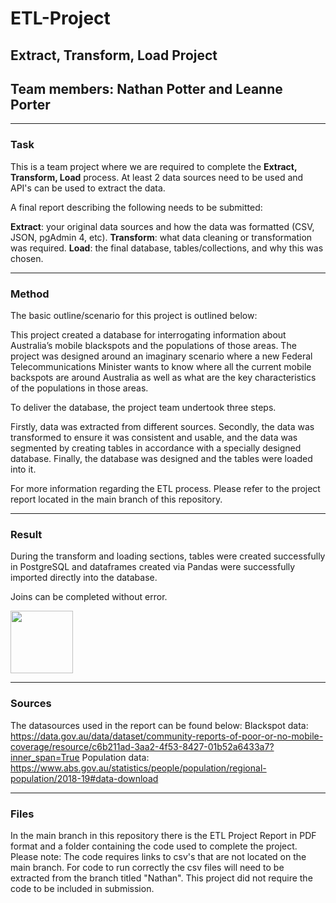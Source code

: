 # ETL-Project
## Extract, Transform, Load Project
## Team members: Nathan Potter and Leanne Porter

---
### Task

This is a team project where we are required to complete the __Extract, Transform, Load__ process.
At least 2 data sources need to be used and API's can be used to extract the data.

A final report describing the following needs to be submitted:

__Extract__: your original data sources and how the data was formatted (CSV, JSON, pgAdmin 4, etc).
__Transform__: what data cleaning or transformation was required.
__Load__: the final database, tables/collections, and why this was chosen.

---
### Method

The basic outline/scenario for this project is outlined below:

This project created a database for interrogating information about Australia’s mobile blackspots and the populations of those areas.
The project was designed around an imaginary scenario where a new Federal Telecommunications Minister wants to know where all the current mobile backspots are around Australia as well as what are the key characteristics of the populations in those areas.

To deliver the database, the project team undertook three steps.

Firstly, data was extracted from different sources. Secondly, the data was transformed to ensure it was consistent and usable, and the data was segmented by creating tables in accordance with a specially designed database. Finally, the database was designed and the tables were loaded into it.

For more information regarding the ETL process. Please refer to the project report located in the main branch of this repository.


---
### Result

During the transform and loading sections, tables were created successfully in PostgreSQL and dataframes created via Pandas were successfully imported directly into the database.

Joins can be completed without error.

<img src="https://user-images.githubusercontent.com/82348616/127962887-2907c683-2b95-46b3-99a0-cff7f4de3fb8.PNG" width="100">

---
### Sources

The datasources used in the report can be found below:
Blackspot data: https://data.gov.au/data/dataset/community-reports-of-poor-or-no-mobile-coverage/resource/c6b211ad-3aa2-4f53-8427-01b52a6433a7?inner_span=True
Population data: https://www.abs.gov.au/statistics/people/population/regional-population/2018-19#data-download

---
### Files
In the main branch in this repository there is the ETL Project Report in PDF format and a folder containing the code used to complete the project.
Please note: The code requires links to csv's that are not located on the main branch. For code to run correctly the csv files will need to be extracted from the branch titled "Nathan". This project did not require the code to be included in submission.



